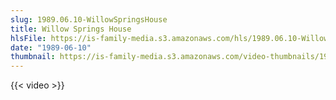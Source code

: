 ```yaml
---
slug: 1989.06.10-WillowSpringsHouse
title: Willow Springs House
hlsFile: https://is-family-media.s3.amazonaws.com/hls/1989.06.10-WillowSpringsHouse/1989.06.10-WillowSpringsHouse.m3u8
date: "1989-06-10"
thumbnail: https://is-family-media.s3.amazonaws.com/video-thumbnails/1989.06.10-WillowSpringsHouse.png
---
```

{{< video >}}
